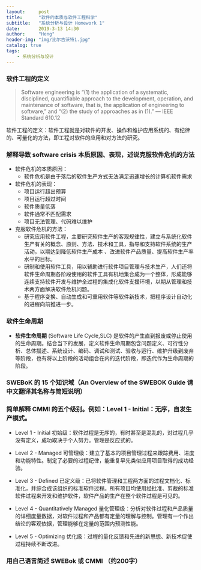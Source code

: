 ```yaml
---
layout:     post
title:      "软件的本质与软件工程科学"
subtitle:   "系统分析与设计 Homework 1"
date:       2019-3-13 14:30
author:     "Heng"
header-img: "img/比尔吉沃特1.jpg"
catalog: true
tags:
    - 系统分析与设计
---
```


### 软件工程的定义
> Software engineering is “(1) the application of a systematic, disciplined, quantifiable approach to the development, operation, and maintenance of software, that is, the application of engineering to software,” and “(2) the study of approaches as in (1).” –– IEEE Standard 610.12

软件工程的定义：软件工程就是对软件的开发、操作和维护应用系统的、有纪律的、可量化的方法，即工程对软件的应用和对方法的研究。

### 解释导致 software crisis 本质原因、表现，述说克服软件危机的方法
- 软件危机的本质原因：
    - 软件危机是由于落后的软件生产方式无法满足迅速增长的计算机软件需求
- 软件危机的表现：
    - 项目运行超出预算
    - 项目运行超过时间
    - 软件质量低落
    - 软件通常不匹配需求
    - 项目无法管理、代码难以维护
- 克服软件危机的方法：
    - 研究应用软件工程，主要研究软件生产的客观规律性，建立与系统化软件生产有关的概念、原则、方法、技术和工具，指导和支持软件系统的生产活动，以期达到降低软件生产成本 、改进软件产品质量、提高软件生产率水平的目标。
    - 研制和使用软件工具，用以辅助进行软件项目管理与技术生产，人们还将软件生命周期各阶段使用的软件工具有机地集合成为一个整体，形成能够连续支持软件开发与维护全过程的集成化软件支援环境，以期从管理和技术两方面解决软件危机问题。
    - 基于程序变换、自动生成和可重用软件等软件新技术，把程序设计自动化的进程向前推进一步。

### 软件生命周期

- **软件生命周期** (Software Life Cycle,SLC) 是软件的产生直到报废或停止使用的生命周期。结合当下的发展，定义软件生命周期包含问题定义、可行性分析、总体描述、系统设计、编码、调试和测试、验收与运行、维护升级到废弃等阶段，也有将以上阶段的活动组合在内的迭代阶段，即迭代作为生命周期的阶段。

### SWEBoK 的 15 个知识域（An Overview of the SWEBOK Guide 请中文翻译其名称与简短说明）

### 简单解释 CMMI 的五个级别。例如：Level 1 - Initial：无序，自发生产模式。

- Level 1 - Initial 初始级：软件过程是无序的，有时甚至是混乱的，对过程几乎没有定义，成功取决于个人努力。管理是反应式的。

- Level 2 - Managed 可管理级：建立了基本的项目管理过程来跟踪费用、进度和功能特性。制定了必要的过程纪律，能重复早先类似应用项目取得的成功经验。

- Level 3 - Defined 已定义级：已将软件管理和工程两方面的过程文档化、标准化，并综合成该组织的标准软件过程。所有项目均使用经批准、剪裁的标准软件过程来开发和维护软件，软件产品的生产在整个软件过程是可见的。

- Level 4 - Quantitatively Managed 量化管理级：分析对软件过程和产品质量的详细度量数据，对软件过程和产品都有定量的理解与控制。管理有一个作出结论的客观依据，管理能够在定量的范围内预测性能。

- Level 5 - Optimizing 优化级：过程的量化反馈和先进的新思想、新技术促使过程持续不断改进。

### 用自己语言简述 SWEBok 或 CMMI （约200字）
